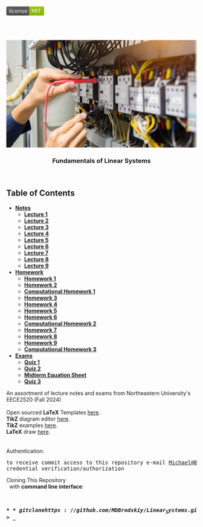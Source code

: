 <!-- PROJECT LOGO -->
<br />
<p align="left">
  <a href="https://github.com/MDBrodskiy/Linear_Systems/tree/master/LICENSE">
    <img src="images/LicenseImage.svg" alt="license" width="100" height="24"></a>
</p>
<br/>
<br/>

<!-- BACKGROUND & TITLE -->
<p align="center">
  <a href="https://github.com/MDBrodskiy/Linear_Systems">
    <img src="images/background.png" alt="background">
  </a>
  <h3 align="center">Fundamentals of Linear Systems</h3>
<br />
</p>

<!-- TABLE OF CONTENTS -->
## Table of Contents

* [**Notes**](https://github.com/MDBrodskiy/Linear_Systems/tree/master/Notes/)
    * [**Lecture 1**](https://github.com/MDBrodskiy/Linear_Systems/tree/master/Notes/Lecture1.pdf)
    * [**Lecture 2**](https://github.com/MDBrodskiy/Linear_Systems/tree/master/Notes/Lecture2.pdf)
    * [**Lecture 3**](https://github.com/MDBrodskiy/Linear_Systems/tree/master/Notes/Lecture3.pdf)
    * [**Lecture 4**](https://github.com/MDBrodskiy/Linear_Systems/tree/master/Notes/Lecture4.pdf)
    * [**Lecture 5**](https://github.com/MDBrodskiy/Linear_Systems/tree/master/Notes/Lecture5.pdf)
    * [**Lecture 6**](https://github.com/MDBrodskiy/Linear_Systems/tree/master/Notes/Lecture6.pdf)
    * [**Lecture 7**](https://github.com/MDBrodskiy/Linear_Systems/tree/master/Notes/Lecture7.pdf)
    * [**Lecture 8**](https://github.com/MDBrodskiy/Linear_Systems/tree/master/Notes/Lecture8.pdf)
    * [**Lecture 9**](https://github.com/MDBrodskiy/Linear_Systems/tree/master/Notes/Lecture9.pdf)
* [**Homework**](https://github.com/MDBrodskiy/Linear_Systems/tree/master/Homework/)
    * [**Homework 1**](https://github.com/MDBrodskiy/Linear_Systems/tree/master/Homework/Homework1.pdf)
    * [**Homework 2**](https://github.com/MDBrodskiy/Linear_Systems/tree/master/Homework/Homework2.pdf)
    * [**Computational Homework 1**](https://github.com/MDBrodskiy/Linear_Systems/tree/master/Homework/ComputationalHW1.pdf)
    * [**Homework 3**](https://github.com/MDBrodskiy/Linear_Systems/tree/master/Homework/Homework3.pdf)
    * [**Homework 4**](https://github.com/MDBrodskiy/Linear_Systems/tree/master/Homework/Homework4.pdf)
    * [**Homework 5**](https://github.com/MDBrodskiy/Linear_Systems/tree/master/Homework/Homework5.pdf)
    * [**Homework 6**](https://github.com/MDBrodskiy/Linear_Systems/tree/master/Homework/Homework6.pdf)
    * [**Computational Homework 2**](https://github.com/MDBrodskiy/Linear_Systems/tree/master/Homework/ComputationalHW2.pdf)
    * [**Homework 7**](https://github.com/MDBrodskiy/Linear_Systems/tree/master/Homework/Homework7.pdf)
    * [**Homework 8**](https://github.com/MDBrodskiy/Linear_Systems/tree/master/Homework/Homework8.pdf)
    * [**Homework 9**](https://github.com/MDBrodskiy/Linear_Systems/tree/master/Homework/Homework9.pdf)
    * [**Computational Homework 3**](https://github.com/MDBrodskiy/Linear_Systems/tree/master/Homework/ComputationalHW3.pdf)
* [**Exams**](https://github.com/MDBrodskiy/Linear_Systems/tree/master/Exams/)
    * [**Quiz 1**](https://github.com/MDBrodskiy/Linear_Systems/tree/master/Exams/Quiz1.pdf)
    * [**Quiz 2**](https://github.com/MDBrodskiy/Linear_Systems/tree/master/Exams/Quiz2.pdf)
    * [**Midterm Equation Sheet**](https://github.com/MDBrodskiy/Linear_Systems/tree/master/Exams/MidtermEquationSheet.pdf)
    * [**Quiz 3**](https://github.com/MDBrodskiy/Linear_Systems/tree/master/Exams/Quiz3.pdf)

<!--
  * [**Chapter 1**](#Notes/Chapter\ 1)
* [**Exams**](#Exams)
* [**Projects**](#Projects)
-->


An assortment of lecture notes and exams from Northeastern University's EECE2520 (Fall 2024)
<br/> <br/> 
Open sourced **LaTeX** Templates [here](https://www.latextemplates.com/).
<br/>
**TikZ** diagram editor [here](https://www.mathcha.io/editor).
<br/>
**TikZ** examples [here](https://www.texample.net/tikz/example).
<br/>
**LaTeX** draw [here](https://www.latexdraw.com/).
<br/> <br/> <br/>
Authentication:   
    <pre>to receive commit access to this repository e-mail Michael@Brodskiy.com for credential verification/authorization</pre>

Cloning This Repository
</br>&nbsp;&nbsp;with **command line interface**:
    <pre>    
    **$** git clone https://github.com/MDBrodskiy/Linear_Systems.git    
    **$** **>**  **_**
    </pre>
